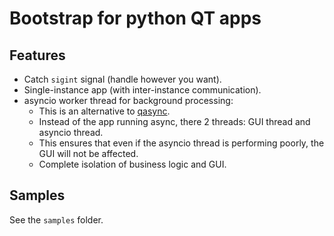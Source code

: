 # Bootstrap for python QT apps

## Features
* Catch `sigint` signal (handle however you want).
* Single-instance app (with inter-instance communication).
* asyncio worker thread for background processing:
  * This is an alternative to [qasync](https://github.com/CabbageDevelopment/qasync).
  * Instead of the app running async, there 2 threads: GUI thread and asyncio thread.
  * This ensures that even if the asyncio thread is performing poorly, the GUI will not be affected.
  * Complete isolation of business logic and GUI.

## Samples
See the `samples` folder.
